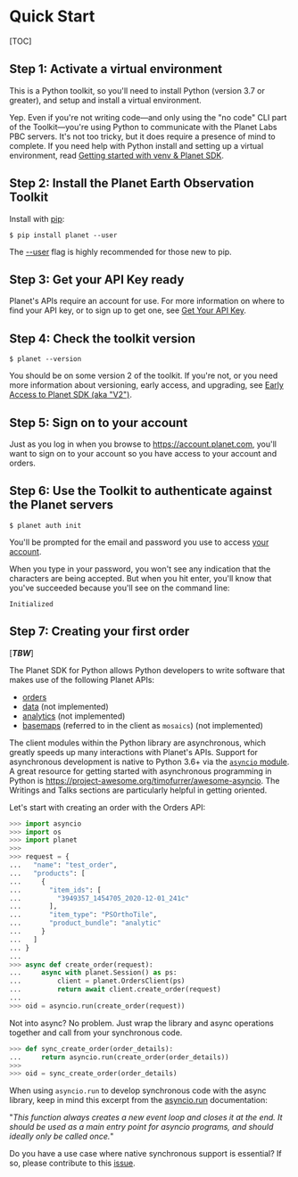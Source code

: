 # Quick Start

[TOC]

## Step 1: Activate a virtual environment

This is a Python toolkit, so you'll need to install Python (version 3.7 or greater), and setup and install a virtual environment.

Yep. Even if you're not writing code—and only using the "no code" CLI part of the Toolkit—you're using Python to communicate with the Planet Labs PBC servers. It's not too tricky, but it does require a presence of mind to complete. If you need help with Python install and setting up a virtual environment, read [Getting started with venv & Planet SDK](venv-tutorial.md).

## Step 2: Install the Planet Earth Observation Toolkit

Install with [pip](https://pip.pypa.io):

```console
$ pip install planet --user
```

The [--user](https://pip.pypa.io/en/stable/user_guide/#user-installs)
flag is highly recommended for those new to pip.

## Step 3: Get your API Key ready

Planet's APIs require an account for use. For more information on where to find your API key, or to sign up to get one, see [Get Your API Key](get-your-api-key.md).

## Step 4: Check the toolkit version

```console
$ planet --version
```

You should be on some version 2 of the toolkit. If you're not, or you need more information about versioning, early access, and upgrading, see [Early Access to Planet SDK (aka "V2")](v2_earlyaccess.md).

## Step 5: Sign on to your account

Just as you log in when you browse to https://account.planet.com, you'll want to sign on to your account so you have access to your account and orders.

## Step 6: Use the Toolkit to authenticate against the Planet servers

```console
$ planet auth init
```

You'll be prompted for the email and password you use to access [your account](https://account.planet.com).

When you type in your password, you won't see any indication that the characters are being accepted. But when you hit enter, you'll know that you've succeeded because you'll see on the command line:

```console
Initialized
```

## Step 7: Creating your first order

[*****TBW*****]

The Planet SDK for Python allows Python developers to write software that makes
use of the following Planet APIs:

* [orders](https://developers.planet.com/docs/orders/)
* [data](https://developers.planet.com/docs/data/) (not implemented)
* [analytics](https://developers.planet.com/docs/analytics/) (not implemented)
* [basemaps](https://developers.planet.com/docs/basemaps/) (referred to in the client as `mosaics`) (not implemented)

The client modules within the Python library are asynchronous, which greatly
speeds up many interactions with Planet's APIs. Support for asynchronous
development is native to Python 3.6+ via the
[`asyncio` module](https://docs.python.org/3/library/asyncio.html). A great
resource for getting started with asynchronous programming in Python is
https://project-awesome.org/timofurrer/awesome-asyncio. The Writings and Talks
sections are particularly helpful in getting oriented.

Let's start with creating an order with the Orders API:

```python
>>> import asyncio
>>> import os
>>> import planet
>>>
>>> request = {
...   "name": "test_order",
...   "products": [
...     {
...       "item_ids": [
...         "3949357_1454705_2020-12-01_241c"
...       ],
...       "item_type": "PSOrthoTile",
...       "product_bundle": "analytic"
...     }
...   ]
... }
...
>>> async def create_order(request):
...     async with planet.Session() as ps:
...         client = planet.OrdersClient(ps)
...         return await client.create_order(request)
...
>>> oid = asyncio.run(create_order(request))

```

Not into async? No problem. Just wrap the library and async operations together
and call from your synchronous code.

```python
>>> def sync_create_order(order_details):
...     return asyncio.run(create_order(order_details))
>>>
>>> oid = sync_create_order(order_details)

```
 
When using `asyncio.run` to develop synchronous code with the async library,
keep in mind this excerpt from the
[asyncio.run](https://docs.python.org/3/library/asyncio-task.html#asyncio.run)
documentation:

"*This function always creates a new event loop and closes it at the end. It
should be used as a main entry point for asyncio programs, and should ideally
only be called once.*"

Do you have a use case where native synchronous support is essential? If so,
please contribute to this
[issue](https://github.com/planetlabs/planet-client-python/issues/251).

